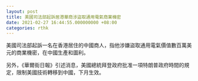 ```yaml
---
layout: post
title: 美國司法部起訴居港華商涉盜取通用電氣商業機密
date: 2021-02-27 16:44:55.000000000 +08:00
categories: rthk
---
```


美國司法部起訴一名在香港居住的中國商人，指他涉嫌盜取通用電氣價值數百萬美元的商業機密，在中國生產和圖利。

另外，《華爾街日報》引述消息，美國總統拜登政府批准一項特朗普政府時間的規定，限制美國技術轉移到中國，下月生效。

